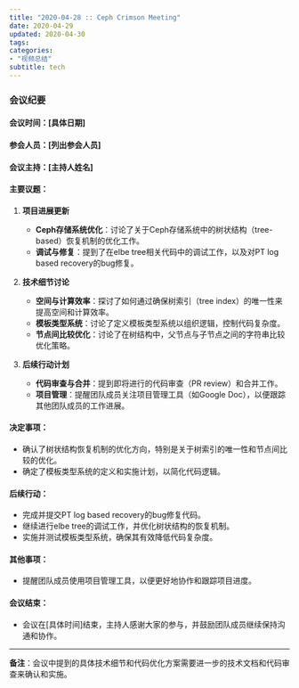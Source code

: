```yaml
---
title: "2020-04-28 :: Ceph Crimson Meeting"
date: 2020-04-29
updated: 2020-04-30
tags:
categories:
- "视频总结"
subtitle: tech
---
```



### 会议纪要

#### 会议时间：[具体日期]
#### 参会人员：[列出参会人员]
#### 会议主持：[主持人姓名]

#### 主要议题：
1. **项目进展更新**
   - **Ceph存储系统优化**：讨论了关于Ceph存储系统中的树状结构（tree-based）恢复机制的优化工作。
   - **调试与修复**：提到了在elbe tree相关代码中的调试工作，以及对PT log based recovery的bug修复。

2. **技术细节讨论**
   - **空间与计算效率**：探讨了如何通过确保树索引（tree index）的唯一性来提高空间和计算效率。
   - **模板类型系统**：讨论了定义模板类型系统以组织逻辑，控制代码复杂度。
   - **节点间比较优化**：讨论了在树结构中，父节点与子节点之间的字符串比较优化策略。

3. **后续行动计划**
   - **代码审查与合并**：提到即将进行的代码审查（PR review）和合并工作。
   - **项目管理**：提醒团队成员关注项目管理工具（如Google Doc），以便跟踪其他团队成员的工作进展。

#### 决定事项：
- 确认了树状结构恢复机制的优化方向，特别是关于树索引的唯一性和节点间比较的优化。
- 确定了模板类型系统的定义和实施计划，以简化代码逻辑。

#### 后续行动：
- 完成并提交PT log based recovery的bug修复代码。
- 继续进行elbe tree的调试工作，并优化树状结构的恢复机制。
- 实施并测试模板类型系统，确保其有效降低代码复杂度。

#### 其他事项：
- 提醒团队成员使用项目管理工具，以便更好地协作和跟踪项目进度。

#### 会议结束：
- 会议在[具体时间]结束，主持人感谢大家的参与，并鼓励团队成员继续保持沟通和协作。

---

**备注**：会议中提到的具体技术细节和代码优化方案需要进一步的技术文档和代码审查来确认和实施。
